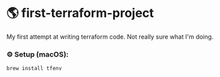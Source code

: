 # 🌎 first-terraform-project
My first attempt at writing terraform code. Not really sure what I'm doing.

### ⚙️ Setup (macOS):
```bash
brew install tfenv
```
